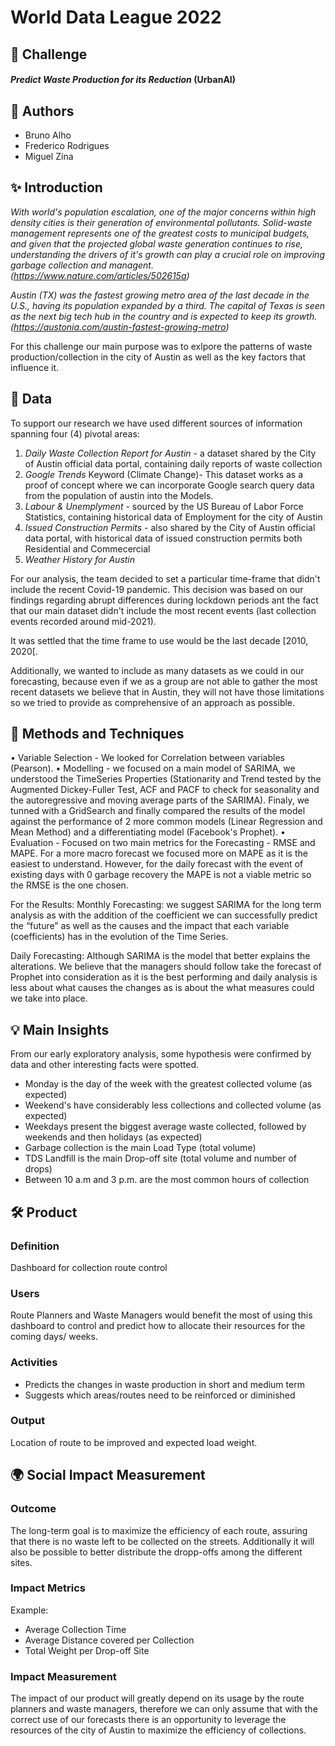 # World Data League 2022

## 🎯 Challenge
#### *Predict Waste Production for its Reduction* (UrbanAI)

## 👥 Authors
* Bruno Alho
* Frederico Rodrigues
* Miguel Zina

## ✨ Introduction

*With world's population escalation, one of the major concerns within high density cities is their generation of environmental pollutants. 
Solid-waste management represents one of the greatest costs to municipal budgets, and given that the projected global waste generation continues to rise, understanding the drivers of it's growth can play a crucial role on improving garbage collection and managent. (https://www.nature.com/articles/502615a)*

*Austin (TX) was the fastest growing metro area of the last decade in the U.S., having its population expanded by a third. The capital of Texas is seen as the next big tech hub in the country and is expected to keep its growth. (https://austonia.com/austin-fastest-growing-metro)*

For this challenge our main purpose was to exlpore the patterns of waste production/collection in the city of Austin as well as the key factors that influence it.

## 🔢 Data

To support our research we have used different sources of information spanning four (4) pivotal areas:
1) *Daily Waste Collection Report for Austin* - a dataset shared by the City of Austin official data portal, containing daily reports of waste collection
2) *Google Trends*  Keyword (Climate Change)- This dataset works as a proof of concept where we can incorporate Google search query data from the population of austin into the Models.
3) *Labour & Unemplyment* - sourced by the US Bureau of Labor Force Statistics, containing historical data of Employment for the city of Austin
4) *Issued Construction Permits* - also shared by the City of Austin official data portal, with historical data of issued construction permits both Residential and Commecercial 
5) *Weather History for Austin*

For our analysis, the team decided to set a particular time-frame that didn't include the recent Covid-19 pandemic. 
This decision was based on our findings regarding abrupt differences during lockdown periods ant the fact that our main dataset didn't include the most recent events (last collection events recorded around mid-2021).

It was settled that the time frame to use would be the last decade [2010, 2020[.

Additionally, we wanted to include as many datasets as we could in our forecasting, because even if we as a group are not able to gather the most recent datasets we believe that in Austin, they will not have those limitations so we tried to provide as comprehensive of an approach as possible.


## 🧮 Methods and Techniques

• Variable Selection - We looked for Correlation between variables (Pearson).
• Modelling - we focused on a main model of SARIMA, we understood the TimeSeries Properties (Stationarity and Trend tested by the Augmented Dickey-Fuller Test, ACF and PACF to check for seasonality and the autoregressive and moving average parts of the SARIMA).
Finaly, we tunned with a GridSearch and finally compared the results of the model against the performance of 2 more common models (Linear Regression and Mean Method) and a differentiating model (Facebook's Prophet).
• Evaluation - Focused on two main metrics for the Forecasting - RMSE and MAPE. For a more macro forecast we focused more on MAPE as it is the easiest to understand. However, for the daily forecast with the event of existing days with 0 garbage recovery the MAPE is not a viable metric so the RMSE is the one chosen.

For the Results:
Monthly Forecasting: we suggest SARIMA for the long term analysis as with the addition of the coefficient we can successfully predict the “future” as well as the causes and the impact that each variable (coefficients) has in the evolution of the Time Series.

Daily Forecasting: Although SARIMA is the model that better explains the alterations. We believe that the managers should follow take the forecast of Prophet into consideration as it is the best performing and daily analysis is less about what causes the changes as is about the what measures could we take into place.


## 💡 Main Insights

From our early exploratory analysis, some hypothesis were confirmed by data and other interesting facts were spotted.
- Monday is the day of the week with the greatest collected volume (as expected)
- Weekend's have  considerably less collections and collected volume (as expected)
- Weekdays present the biggest average waste collected, followed by weekends and then holidays (as expected)
- Garbage collection is the main Load Type (total volume)
- TDS Landfill is the main Drop-off site (total volume and number of drops)
- Between 10 a.m and 3 p.m. are the most common hours of collection


## 🛠️ Product
### Definition
Dashboard for collection route control

### Users
Route Planners and Waste Managers would benefit the most of using this dashboard to control and predict how to allocate their resources for the coming days/ weeks.


### Activities
* Predicts the changes in waste production in short and medium term
* Suggests which areas/routes need to be reinforced or diminished

### Output
Location of route to be improved and expected load weight.


## 🌍 Social Impact Measurement
### Outcome
The long-term goal is to maximize the efficiency of each route, assuring that there is no waste left to be collected on the streets.
Additionally it will also be possible to better distribute the dropp-offs among the different sites.

### Impact Metrics
Example:
* Average Collection Time
* Average Distance covered per Collection
* Total Weight per Drop-off Site

### Impact Measurement
The impact of our product will greatly depend on its usage by the route planners and waste managers, therefore we can only assume that with the correct use of our forecasts there is an opportunity to leverage the resources of the city of Austin to maximize the efficiency of collections.
